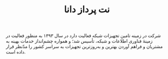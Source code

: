 ﻿---
layout: post
title: نت پرداز دانا
name_en: netpardaz
company_slug: netpardaz
logo: 
cover: 
company_count:
founded:
location: ""
total_review: 
total_interview: 
salary_avg: 
salary_min: 
salary_max: 
rate: 
view_count: 
industry: کامپیوتر، فناوری اطلاعات و اینترنت
city: تهران, تهران
size_en: S
size: 11-50 نفر
site: http://www.netpardaz.com
---

شرکت در زمینه تامین تجهیزات شبکه فعالیت دارد
در سال ۱۳۹۳ به منظور فعالیت در زمینۀ فناوری اطلاعات و شبکه‏، تأسیس شد؛ و همواره چشم‌انداز خدمات بهینه به مشتریان و فراهم آوردن بهترین و به‌‏روزترین تجهیزات به سراسر کشور را مدّنظر قرار داده است.
